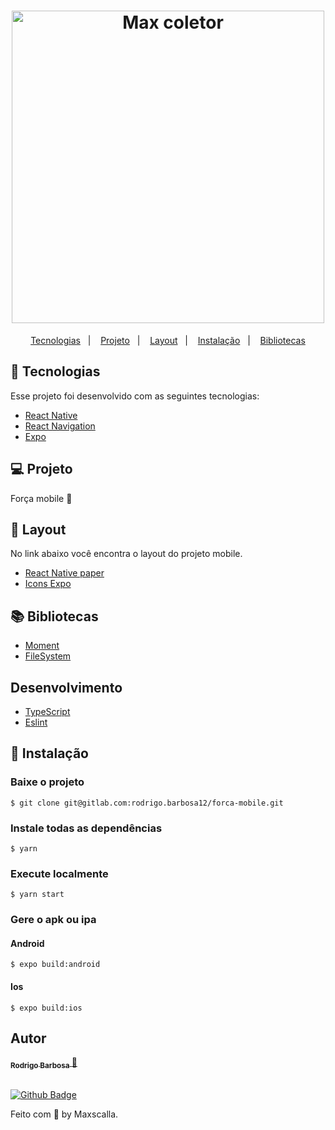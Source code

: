 <h1 align="center">
    <img 
      alt="Max coletor" 
      title="Max coletor" 
      width="500"
      src="src/images/logo-864x256.png" 
    />
</h1>

<p align="center">
  <a href="#-tecnologias">Tecnologias</a>&nbsp;&nbsp;&nbsp;|&nbsp;&nbsp;&nbsp;
  <a href="#-projeto">Projeto</a>&nbsp;&nbsp;&nbsp;|&nbsp;&nbsp;&nbsp;
  <a href="#-layout">Layout</a>&nbsp;&nbsp;&nbsp;|&nbsp;&nbsp;&nbsp;
  <a href="#-instalação">Instalação</a>&nbsp;&nbsp;&nbsp;|&nbsp;&nbsp;&nbsp;
  <a href="#-bibliotecas">Bibliotecas</a>
</p>


## 🚀 Tecnologias

Esse projeto foi desenvolvido com as seguintes tecnologias:

- [React Native](https://reactnative.dev/)
- [React Navigation](https://reactnavigation.org/)
- [Expo](https://docs.expo.io/)


## 💻 Projeto

Força mobile 💜


## 🎨 Layout

No link abaixo você encontra o layout do projeto mobile.

- [React Native paper](https://callstack.github.io/react-native-paper/)
- [Icons Expo](https://expo.github.io/vector-icons/)


## 📚 Bibliotecas

- [Moment](https://momentjs.com/)
- [FileSystem](https://docs.expo.io/versions/latest/sdk/filesystem/#filesystemreadasstringasyncfileuri-options)

## Desenvolvimento

- [TypeScript](https://www.typescriptlang.org/)
- [Eslint](https://www.npmjs.com/package/eslint)

## 🧩 Instalação

### Baixe o projeto
    $ git clone git@gitlab.com:rodrigo.barbosa12/forca-mobile.git

### Instale todas as dependências
    $ yarn

### Execute localmente
    $ yarn start

### Gere o apk ou ipa
#### Android
    $ expo build:android 
#### Ios
    $ expo build:ios

## Autor

<a href="https://www.linkedin.com/in/rodrigo-barbosa-7a1429157/">
 <sub>
    <b>Rodrigo Barbosa</b>
 </sub>
</a>
<a href="#" title="Rocket">🚀</a>

 <br />
 <br />

[![Github Badge](https://img.shields.io/github/followers/rodrigobarbosa12?style=social&link=https://github.com/rodrigobarbosa12)](https://github.com/rodrigobarbosa12)

Feito com 💙 by Maxscalla.
